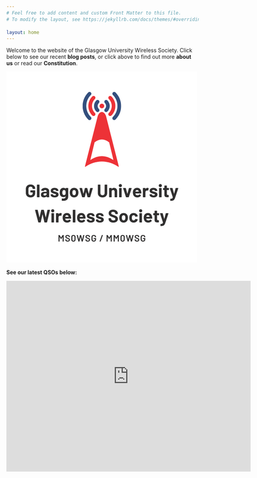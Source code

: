 ```yaml
---
# Feel free to add content and custom Front Matter to this file.
# To modify the layout, see https://jekyllrb.com/docs/themes/#overriding-theme-defaults

layout: home
---
```

Welcome to the website of the Glasgow University Wireless Society. Click below to see our recent **blog posts**, or click above to find out more **about us** or read our **Constitution**.

![GUWS logo](images/logo.png)

**See our latest QSOs below:**
<iframe align="top" frameborder="0" height="500" scrolling="yes" src="https://logbook.qrz.com/lbstat/MS0WSG/" width="640"></iframe>